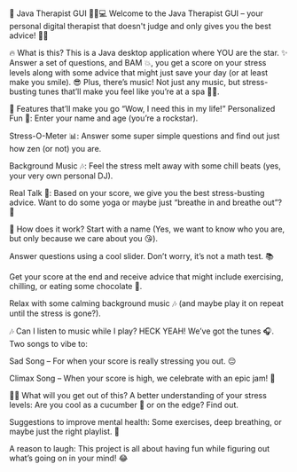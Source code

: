 🤖 Java Therapist GUI 💆‍♂️💻
Welcome to the Java Therapist GUI – your personal digital therapist that doesn't judge and only gives you the best advice! 💬🎉

🔥 What is this?
This is a Java desktop application where YOU are the star. ✨ Answer a set of questions, and BAM 💥, you get a score on your stress levels along with some advice that might just save your day (or at least make you smile). 😎 Plus, there’s music! Not just any music, but stress-busting tunes that’ll make you feel like you’re at a spa 🧖‍♀️.

🎤 Features that’ll make you go “Wow, I need this in my life!”
Personalized Fun 🎉: Enter your name and age (you’re a rockstar).

Stress-O-Meter 📊: Answer some super simple questions and find out just how zen (or not) you are.

Background Music 🎶: Feel the stress melt away with some chill beats (yes, your very own personal DJ).

Real Talk 💬: Based on your score, we give you the best stress-busting advice. Want to do some yoga or maybe just “breathe in and breathe out”? 🤔

🧠 How does it work?
Start with a name (Yes, we want to know who you are, but only because we care about you 😘).

Answer questions using a cool slider. Don’t worry, it’s not a math test. 📚

Get your score at the end and receive advice that might include exercising, chilling, or eating some chocolate 🍫.

Relax with some calming background music 🎶 (and maybe play it on repeat until the stress is gone?).

🎶 Can I listen to music while I play?
HECK YEAH! We’ve got the tunes 🎧. Two songs to vibe to:

Sad Song – For when your score is really stressing you out. 😔

Climax Song – When your score is high, we celebrate with an epic jam! 🥳



🏋️‍♂️ What will you get out of this?
A better understanding of your stress levels: Are you cool as a cucumber 🥒 or on the edge? Find out.

Suggestions to improve mental health: Some exercises, deep breathing, or maybe just the right playlist. 💪

A reason to laugh: This project is all about having fun while figuring out what’s going on in your mind! 😂
